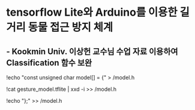 # tensorflow Lite와 Arduino를 이용한 길거리 동물 접근 방지 체계

## - Kookmin Univ. 이상헌 교수님 수업 자료 이용하여 Classification 함수 보완

!echo "const unsigned char model[] = {" > /model.h

!cat gesture_model.tflite | xxd -i      >> /model.h

!echo "};"                              >> /model.h
